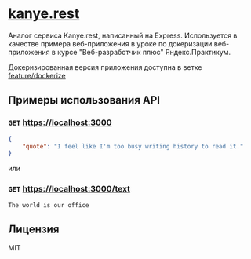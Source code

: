 # [kanye.rest](https://kanye.rest)

Аналог сервиса Kanye.rest, написанный на Express.
Используется в качестве примера веб-приложения в уроке по докеризации веб-приложения в курсе "Веб-разработчик плюс" 
Яндекс.Практикум. 

Докеризированная версия приложения доступна в ветке [feature/dockerize](https://github.com/yandex-praktikum/kanye.rest/tree/feature/dockerize)
 
## Примеры использования API

### `GET` [https://localhost:3000](https://localhost:3000)

```json
{
    "quote": "I feel like I'm too busy writing history to read it."
}
```

или

### `GET` [https://localhost:3000/text](https://localhost:3000/text)

```text
The world is our office
```

## Лицензия
MIT
